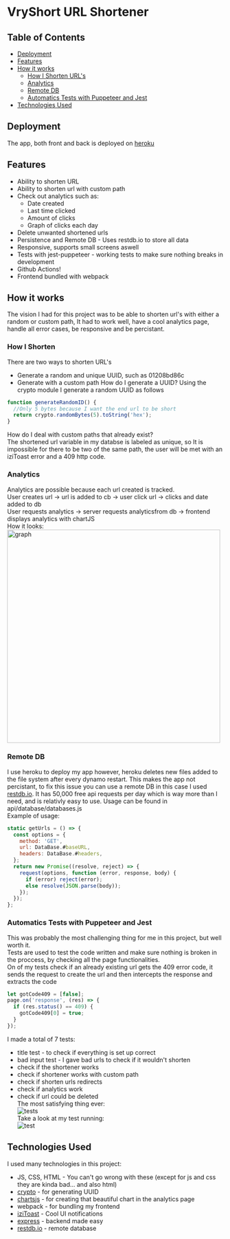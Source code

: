 # VryShort URL Shortener

## Table of Contents

- [Deployment](#deployment)
- [Features](#features)
- [How it works](#how-it-works)
  * [How I Shorten URL's](#how-i-shorten)
  * [Analytics](#analytics)
  * [Remote DB](#remote-db)
  * [Automatics Tests with Puppeteer and Jest](#automatics-tests-with-puppeteer-and-jest)
- [Technologies Used](#technologies-used)


## Deployment

The app, both front and back is deployed on [heroku](https://vryshort.herokuapp.com)

## Features

- Ability to shorten URL
- Ability to shorten url with custom path
- Check out analytics such as:
  - Date created
  - Last time clicked
  - Amount of clicks
  - Graph of clicks each day
- Delete unwanted shortened urls
- Persistence and Remote DB - Uses restdb.io to store all data
- Responsive, supports small screens aswell
- Tests with jest-puppeteer - working tests to make sure nothing breaks in development
- Github Actions!
- Frontend bundled with webpack

## How it works

The vision I had for this project was to be able to shorten url's with either a random or custom path, It had to work well, have a cool analytics page, handle all error cases, be responsive and be percistant.

### How I Shorten

There are two ways to shorten URL's

- Generate a random and unique UUID, such as 01208bd86c
- Generate with a custom path
  How do I generate a UUID?
  Using the crypto module I generate a random UUID as follows

```js
function generateRandomID() {
  //Only 5 bytes because I want the end url to be short
  return crypto.randomBytes(5).toString('hex');
}
```

How do I deal with custom paths that already exist?  
The shortened url variable in my databse is labeled as unique, so It is impossible for there to be two of the same path, the user will be met with an iziToast error and a 409 http code.

### Analytics

Analytics are possible because each url created is tracked.  
User creates url -> url is added to cb -> user click url -> clicks and date added to db  
User requests analytics -> server requests analyticsfrom db -> frontend displays analytics with chartJS  
How it looks:  
<img width="496" alt="graph" src="https://user-images.githubusercontent.com/36531255/140482747-8a225958-e36a-4ac0-a60c-c908653082d5.PNG">

### Remote DB

I use heroku to deploy my app however, heroku deletes new files added to the file system after every dynamo restart. This makes the app not percistant, to fix this issue you can use a remote DB in this case I used [restdb.io](https://restdb.io/). It has 50,000 free api requests per day which is way more than I need, and is relativly easy to use.
Usage can be found in api/database/databases.js  
Example of usage:

```js
static getUrls = () => {
  const options = {
    method: 'GET',
    url: DataBase.#baseURL,
    headers: DataBase.#headers,
  };
  return new Promise((resolve, reject) => {
    request(options, function (error, response, body) {
      if (error) reject(error);
      else resolve(JSON.parse(body));
    });
  });
};
```

### Automatics Tests with Puppeteer and Jest

This was probably the most challenging thing for me in this project, but well worth it.  
Tests are used to test the code written and make sure nothing is broken in the proccess, by checking all the page functionalities.  
On of my tests check if an already existing url gets the 409 error code, it sends the request to create the url and then intercepts the response and extracts the code

```js
let gotCode409 = [false];
page.on('response', (res) => {
  if (res.status() == 409) {
    gotCode409[0] = true;
  }
});
```
I made a total of 7 tests:
* title test - to check if everything is set up correct
* bad input test - I gave bad urls to check if it wouldn't shorten
* check if the shortener works
* check if shortener works with custom path
* check if shorten urls redirects
* check if analytics work
* check if url could be deleted  
The most satisfying thing ever:  
![tests](https://user-images.githubusercontent.com/36531255/140616704-a1191ab9-f65d-4761-92d4-fe7ca211be35.png)  
Take a look at my test running:  
![test](https://user-images.githubusercontent.com/36531255/140478841-0435f520-15c6-49a8-a0c7-aa65c5938e52.gif)

## Technologies Used

I used many technologies in this project:

- JS, CSS, HTML - You can't go wrong with these (except for js and css they are kinda bad... and also html)
- [crypto](https://nodejs.org/api/crypto.html) - for generating UUID
- [chartsjs](https://www.chartjs.org/docs/latest/) - for creating that beautiful chart in the analytics page
- webpack - for bundling my frontend
- [iziToast](https://izitoast.marcelodolza.com/) - Cool UI notifications
- [express](https://expressjs.com/) - backend made easy
- [restdb.io](https://restdb.io/) - remote database
